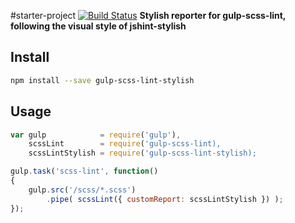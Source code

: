 #starter-project [![Build Status][travis-img]][travis-url]
**Stylish reporter for gulp-scss-lint, following the visual style of jshint-stylish**


## Install
```sh
npm install --save gulp-scss-lint-stylish
```

## Usage
```js
var gulp            = require('gulp'),
    scssLint        = require('gulp-scss-lint),
    scssLintStylish = require('gulp-scss-lint-stylish);

gulp.task('scss-lint', function()
{
    gulp.src('/scss/*.scss')
        .pipe( scssLint({ customReport: scssLintStylish }) );
});
```

[travis-img]: https://travis-ci.org/roeldev/gulp-scss-lint-stylish.svg?branch=master
[travis-url]: https://travis-ci.org/roeldev/gulp-scss-lint-stylish
